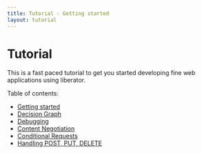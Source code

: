 ```yaml
---
title: Tutorial - Getting started
layout: tutorial
---
```

# Tutorial

This is a fast paced tutorial to get you started developing fine web
applications using liberator.

Table of contents:

* [Getting started](getting-started.html)
* [Decision Graph](decision-graph.html)
* [Debugging](debugging.html)
* [Content Negotiation](conneg.html)
* [Conditional Requests](conditional.html)
* [Handling POST, PUT, DELETE](post-et-al.html)
